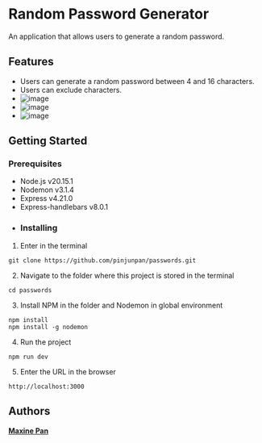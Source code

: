 # Random Password Generator
An application that allows users to generate a random password.
## Features
+ Users can generate a random password between 4 and 16 characters.
+ Users can exclude characters.
+ ![image](https://github.com/pinjunpan/passwords/blob/main/public/images/password_generator.png)
+ ![image](https://github.com/pinjunpan/passwords/blob/main/public/images/password.png)
+ ![image](https://github.com/pinjunpan/passwords/blob/main/public/images/error_notice.png)
## Getting Started
### Prerequisites
+ Node.js v20.15.1
+ Nodemon v3.1.4
+ Express v4.21.0
+ Express-handlebars v8.0.1
+ ### Installing
1. Enter in the terminal
```
git clone https://github.com/pinjunpan/passwords.git
```
2. Navigate to the folder where this project is stored in the terminal
```
cd passwords
```
3. Install NPM in the folder and Nodemon in global environment
```
npm install
npm install -g nodemon
```
4. Run the project
```
npm run dev
```
5. Enter the URL in the browser
```
http://localhost:3000
```
## Authors
[**Maxine Pan**](https://github.com/pinjunpan)
